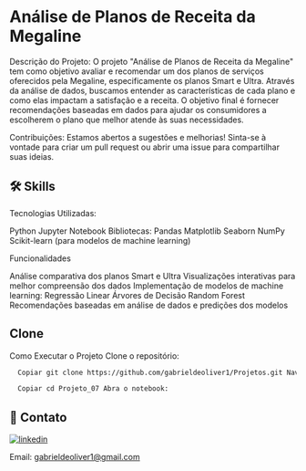 
# Análise de Planos de Receita da Megaline

Descrição do Projeto: O projeto "Análise de Planos de Receita da Megaline" tem como objetivo avaliar e recomendar um dos planos de serviços oferecidos pela Megaline, especificamente os planos Smart e Ultra. Através da análise de dados, buscamos entender as características de cada plano e como elas impactam a satisfação e a receita. O objetivo final é fornecer recomendações baseadas em dados para ajudar os consumidores a escolherem o plano que melhor atende às suas necessidades.

Contribuições: Estamos abertos a sugestões e melhorias! Sinta-se à vontade para criar um pull request ou abrir uma issue para compartilhar suas ideias.




## 🛠 Skills

Tecnologias Utilizadas:

Python
Jupyter Notebook
Bibliotecas:
Pandas
Matplotlib
Seaborn
NumPy
Scikit-learn (para modelos de machine learning)

Funcionalidades

Análise comparativa dos planos Smart e Ultra
Visualizações interativas para melhor compreensão dos dados
Implementação de modelos de machine learning:
Regressão Linear
Árvores de Decisão
Random Forest
Recomendações baseadas em análise de dados e predições dos modelos

## Clone

Como Executar o Projeto Clone o repositório:

```bash
  Copiar git clone https://github.com/gabrieldeoliver1/Projetos.git Navegue até o diretório do projeto:
```

```bash
  Copiar cd Projeto_07 Abra o notebook:
```





## 🔗 Contato

[![linkedin](https://img.shields.io/badge/linkedin-0A66C2?style=for-the-badge&logo=linkedin&logoColor=white)](https://www.linkedin.com/in/gabrieldeoliver1/)

Email: gabrieldeoliver1@gmail.com

